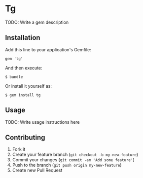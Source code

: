 # Tg

TODO: Write a gem description

## Installation

Add this line to your application's Gemfile:

    gem 'tg'

And then execute:

    $ bundle

Or install it yourself as:

    $ gem install tg

## Usage

TODO: Write usage instructions here

## Contributing

1. Fork it
2. Create your feature branch (`git checkout -b my-new-feature`)
3. Commit your changes (`git commit -am 'Add some feature'`)
4. Push to the branch (`git push origin my-new-feature`)
5. Create new Pull Request
